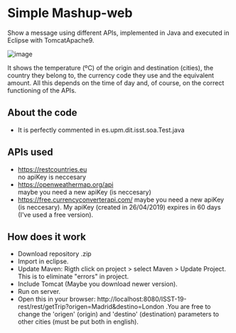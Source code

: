 # Simple Mashup-web
Show a message using different APIs, implemented in Java and executed in Eclipse with TomcatApache9. 

![image](https://user-images.githubusercontent.com/36509669/56841382-b18d0f80-688d-11e9-8753-118bd27ae409.png)


It shows the temperature (ºC) of the origin and destination (cities), the country they belong to, the currency code they use and the equivalent amount. All this depends on the time of day and, of course, on the correct functioning of the APIs.
## About the code
- It is perfectly commented in es.upm.dit.isst.soa.Test.java
## APIs used
- https://restcountries.eu    
no apiKey is neccesary
- https://openweathermap.org/api   
maybe you need a new apiKey (is neccesary)
- https://free.currencyconverterapi.com/
maybe you need a new apiKey (is neccesary). My apiKey (created in 26/04/2019) expires in 60 days (I've used a free version).
## How does it work
- Download repository .zip
- Import in eclipse.
- Update Maven: Rigth click on project > select Maven > Update Project. This is to eliminate "errors" in project.
- Include Tomcat (Maybe you download newer version).
- Run on server.
- Open this in your browser: http://localhost:8080/ISST-19-rest/rest/getTrip?origen=Madrid&destino=London .You are free to change the 'origen' (origin) and 'destino' (destination) parameters to other cities (must be put both in english).

